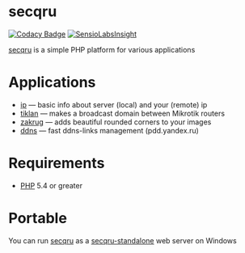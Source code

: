 # secqru
[![Codacy Badge](https://api.codacy.com/project/badge/grade/c42fc1490b214bf89b22d7ca225592be)](https://www.codacy.com/app/deem/secqru) [![SensioLabsInsight](https://insight.sensiolabs.com/projects/c85f6208-3023-4fb5-9452-cd4317f3d12b/mini.png)](https://insight.sensiolabs.com/projects/c85f6208-3023-4fb5-9452-cd4317f3d12b)

[secqru](https://github.com/deemru/secqru) is a simple PHP platform for various applications

# Applications

- [ip](https://secq.ru/ip) — basic info about server (local) and your (remote) ip
- [tiklan](https://secq.ru/tiklan) — makes a broadcast domain between Mikrotik routers
- [zakrug](https://secq.ru/zakrug) — adds beautiful rounded corners to your images
- [ddns](https://secq.ru/ddns) — fast ddns-links management (pdd.yandex.ru)

# Requirements

- [PHP](http://php.net/) 5.4 or greater

# Portable

You can run [secqru](https://github.com/deemru/secqru) as a [secqru-standalone](https://github.com/deemru/secqru-standalone) web server on Windows
